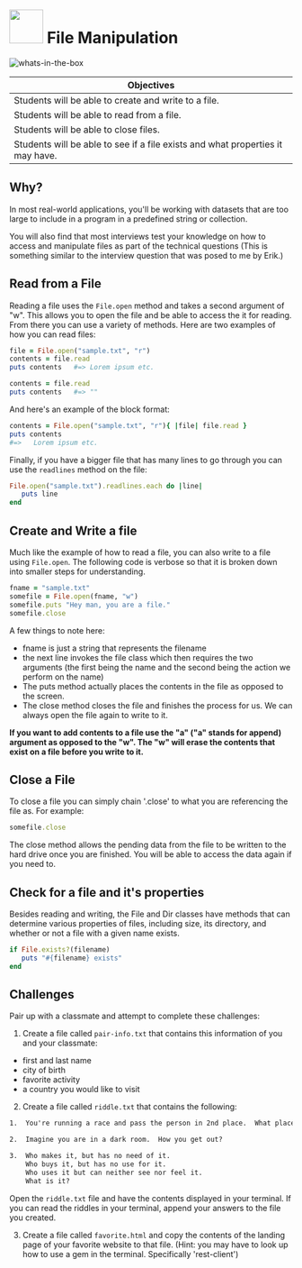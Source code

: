 # <img src="https://cloud.githubusercontent.com/assets/7833470/10899314/63829980-8188-11e5-8cdd-4ded5bcb6e36.png" height="60"> File Manipulation

![whats-in-the-box](https://cloud.githubusercontent.com/assets/8397980/12435032/a2707b98-bebf-11e5-9db9-f54e3b90a7a5.png)

| Objectives |
|------------|
| Students will be able to create and write to a file. |
| Students will be able to read from a file. |
| Students will be able to close files. |
| Students will be able to see if a file exists and what properties it may have. |

## Why?

In most real-world applications, you'll be working with datasets that are too large to include in a program in a predefined string or collection.

You will also find that most interviews test your knowledge on how to access and manipulate files as part of the technical questions
(This is something similar to the interview question that was posed to me by Erik.)

## Read from a File

Reading a file uses the `File.open` method and takes a second argument of "w".  This allows you to open the file and be able to access the it for reading.  From there you can use a variety of methods.  Here are two examples of how you can read files:  

```rb
file = File.open("sample.txt", "r")
contents = file.read
puts contents   #=> Lorem ipsum etc.

contents = file.read
puts contents   #=> ""
```

And here's an example of the block format:
```rb
contents = File.open("sample.txt", "r"){ |file| file.read }
puts contents
#=>   Lorem ipsum etc.
```

Finally, if you have a bigger file that has many lines to go through you can use the `readlines` method on the file:

```rb
File.open("sample.txt").readlines.each do |line|
   puts line
end
```

## Create and Write a file

Much like the example of how to read a file, you can also write to a file using `File.open`.  The following code is verbose so that it is broken down into smaller steps for understanding.

```rb
fname = "sample.txt"
somefile = File.open(fname, "w")
somefile.puts "Hey man, you are a file."
somefile.close
```

A few things to note here:
*  fname is just a string that represents the filename
*  the next line invokes the file class which then requires the two arguments (the first being the name and the second being the action we perform on the name)
*  The puts method actually places the contents in the file as opposed to the screen.
*  The close method closes the file and finishes the process for us.  We can always open the file again to write to it.

**If you want to add contents to a file use the "a" ("a" stands for append) argument as opposed to the "w".  The "w" will erase the contents that exist on a file before you write to it.**

## Close a File

To close a file you can simply chain '.close' to what you are referencing the file as.  For example:

```rb
somefile.close
```

The close method allows the pending data from the file to be written to the hard drive once you are finished.  You will be able to access the data again if you need to.

## Check for a file and it's properties

Besides reading and writing, the File and Dir classes have methods that can determine various properties of files, including size, its directory, and whether or not a file with a given name exists.

```rb
if File.exists?(filename)
   puts "#{filename} exists"
end
```

## Challenges
Pair up with a classmate and attempt to complete these challenges:

1.  Create a file called `pair-info.txt` that contains this information of you and your classmate:
  * first and last name
  * city of birth
  * favorite activity
  * a country you would like to visit

2.  Create a file called `riddle.txt` that contains the following:

```txt
1.  You're running a race and pass the person in 2nd place.  What place are you in now?

2.  Imagine you are in a dark room.  How you get out?

3.  Who makes it, but has no need of it.
    Who buys it, but has no use for it.
    Who uses it but can neither see nor feel it.
    What is it?

```
Open the `riddle.txt` file and have the contents displayed in your terminal.  If you can read the riddles in your terminal,  append your answers to the file you created.

3.  Create a file called `favorite.html` and copy the contents of the landing page of your favorite website to that file.  (Hint:  you may have to look up how to use a gem in the terminal.  Specifically 'rest-client')
